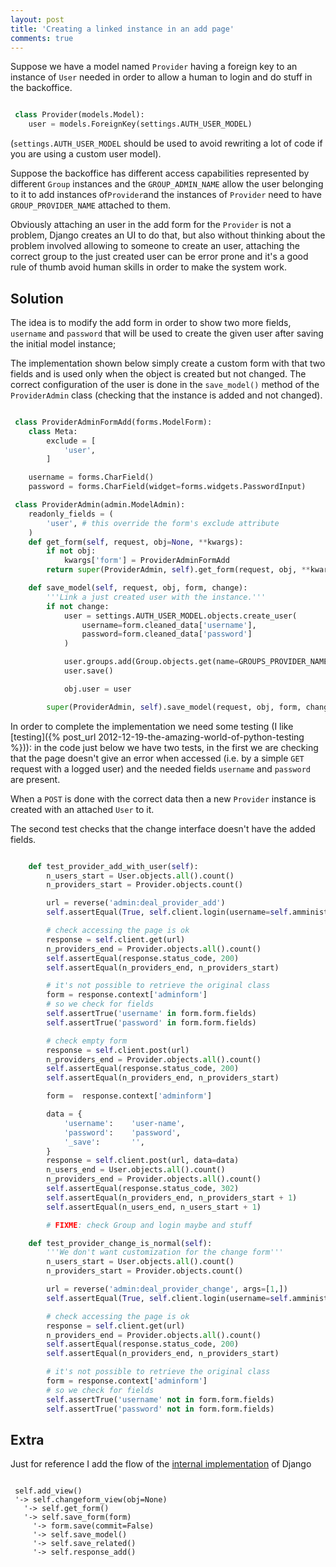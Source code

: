 ```yaml
---
layout: post
title: 'Creating a linked instance in an add page'
comments: true
---
```

Suppose we have a model named ``Provider`` having a foreign key to an instance of
``User`` needed in order to allow a human to login and do stuff in the backoffice.

```python

 class Provider(models.Model):
    user = models.ForeignKey(settings.AUTH_USER_MODEL)
```

(``settings.AUTH_USER_MODEL`` should be used to avoid rewriting a lot of code if you are using
a custom user model).

Suppose the backoffice has different access capabilities represented by different ``Group`` instances and the ``GROUP_ADMIN_NAME`` allow the user belonging to it to add instances
of``Provider``and the instances of ``Provider`` need to have ``GROUP_PROVIDER_NAME`` attached to them.

Obviously attaching an user in the add form for the ``Provider`` is not a problem, Django
creates an UI to do that, but also without thinking about the problem involved allowing to
someone to create an user, attaching the correct group to the just created user can be
error prone and it's a good rule of thumb avoid human skills in order to make the system work.

## Solution

The idea is to modify the add form in order to show two more fields, ``username`` and ``password``
that will be used to create the given user after saving the initial model instance; 

The implementation shown below simply create a custom form with that two fields and is
used only when the object is created but not changed. The correct configuration of
the user is done in the ``save_model()`` method of the ``ProviderAdmin`` class 
(checking that the instance is added and not changed).


```python

 class ProviderAdminFormAdd(forms.ModelForm):
    class Meta:
        exclude = [
            'user',
        ]

    username = forms.CharField()
    password = forms.CharField(widget=forms.widgets.PasswordInput)

 class ProviderAdmin(admin.ModelAdmin):
    readonly_fields = (
        'user', # this override the form's exclude attribute
    )
    def get_form(self, request, obj=None, **kwargs):
        if not obj:
            kwargs['form'] = ProviderAdminFormAdd
        return super(ProviderAdmin, self).get_form(request, obj, **kwargs)

    def save_model(self, request, obj, form, change):
        '''Link a just created user with the instance.'''
        if not change:
            user = settings.AUTH_USER_MODEL.objects.create_user(
                username=form.cleaned_data['username'],
                password=form.cleaned_data['password']
            )

            user.groups.add(Group.objects.get(name=GROUPS_PROVIDER_NAME))
            user.save()

            obj.user = user

        super(ProviderAdmin, self).save_model(request, obj, form, change)
```

In order to complete the implementation we need some testing (I like [testing]({% post_url 2012-12-19-the-amazing-world-of-python-testing %})):
in the code just below we have two tests, in the first we are checking that
the page doesn't give an error when accessed (i.e. by a simple ``GET``
request with a logged user) and the needed fields ``username`` and ``password``
are present.

When a ``POST`` is done with the correct data then a new ``Provider`` instance
is created with an attached ``User`` to it.

The second test checks that the change interface doesn't have the added fields.


```python

    def test_provider_add_with_user(self):
        n_users_start = User.objects.all().count()
        n_providers_start = Provider.objects.count()

        url = reverse('admin:deal_provider_add')
        self.assertEqual(True, self.client.login(username=self.amministratore.username, password='password'))

        # check accessing the page is ok
        response = self.client.get(url)
        n_providers_end = Provider.objects.all().count()
        self.assertEqual(response.status_code, 200)
        self.assertEqual(n_providers_end, n_providers_start)

        # it's not possible to retrieve the original class
        form = response.context['adminform']
        # so we check for fields
        self.assertTrue('username' in form.form.fields)
        self.assertTrue('password' in form.form.fields)

        # check empty form
        response = self.client.post(url)
        n_providers_end = Provider.objects.all().count()
        self.assertEqual(response.status_code, 200)
        self.assertEqual(n_providers_end, n_providers_start)

        form =  response.context['adminform']

        data = {
            'username':    'user-name',
            'password':    'password',
            '_save':       '',
        }
        response = self.client.post(url, data=data)
        n_users_end = User.objects.all().count()
        n_providers_end = Provider.objects.all().count()
        self.assertEqual(response.status_code, 302)
        self.assertEqual(n_providers_end, n_providers_start + 1)
        self.assertEqual(n_users_end, n_users_start + 1)

        # FIXME: check Group and login maybe and stuff

    def test_provider_change_is_normal(self):
        '''We don't want customization for the change form'''
        n_users_start = User.objects.all().count()
        n_providers_start = Provider.objects.count()

        url = reverse('admin:deal_provider_change', args=[1,])
        self.assertEqual(True, self.client.login(username=self.amministratore.username, password='password'))

        # check accessing the page is ok
        response = self.client.get(url)
        n_providers_end = Provider.objects.all().count()
        self.assertEqual(response.status_code, 200)
        self.assertEqual(n_providers_end, n_providers_start)

        # it's not possible to retrieve the original class
        form = response.context['adminform']
        # so we check for fields
        self.assertTrue('username' not in form.form.fields)
        self.assertTrue('password' not in form.form.fields)
```

## Extra

Just for reference I add the flow of the [internal implementation](https://github.com/django/django/blob/1.7.8/django/contrib/admin/options.py#L515)
of Django

```

 self.add_view()
 '-> self.changeform_view(obj=None)
   '-> self.get_form()
   '-> self.save_form(form)
     '-> form.save(commit=False)
     '-> self.save_model()
     '-> self.save_related()
     '-> self.response_add()
```
